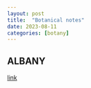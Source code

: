 ```yaml
---
layout: post
title:  "Botanical notes"
date: 2023-08-11
categories: [botany]
---
```


## ALBANY

[link](/assets/plantae/a_millefolium)

